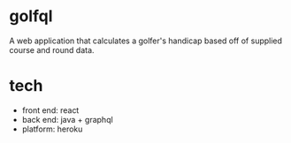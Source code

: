 # golfql
A web application that calculates a golfer's handicap based off of supplied course and round data.
# tech
* front end: react
* back end: java + graphql
* platform: heroku
